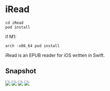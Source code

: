 # iRead

    cd iRead
    pod install
    
if M1:

    arch -x86_64 pod install

iRead is an EPUB reader for iOS written in Swift.

## Snapshot
![](https://gitee.com/zhiyongzou/images/raw/master/iRead/ScreenShot0.png)
![](https://gitee.com/zhiyongzou/images/raw/master/iRead/ScreenShot1.png)
![](https://gitee.com/zhiyongzou/images/raw/master/iRead/ScreenShot2.png)
![](https://gitee.com/zhiyongzou/images/raw/master/iRead/ScreenShot3.png)
